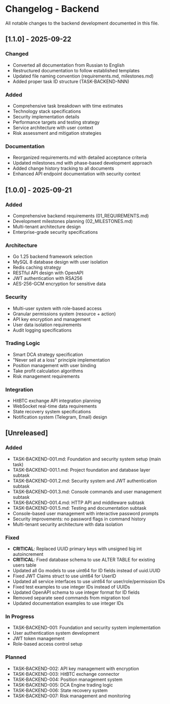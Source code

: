 # Changelog - Backend

All notable changes to the backend development documented in this file.

## [1.1.0] - 2025-09-22

### Changed
- Converted all documentation from Russian to English
- Restructured documentation to follow established templates
- Updated file naming convention (requirements.md, milestones.md)
- Added proper task ID structure (TASK-BACKEND-NNN)

### Added
- Comprehensive task breakdown with time estimates
- Technology stack specifications
- Security implementation details
- Performance targets and testing strategy
- Service architecture with user context
- Risk assessment and mitigation strategies

### Documentation
- Reorganized requirements.md with detailed acceptance criteria
- Updated milestones.md with phase-based development approach
- Added change history tracking to all documents
- Enhanced API endpoint documentation with security context

## [1.0.0] - 2025-09-21

### Added
- Comprehensive backend requirements (01_REQUIREMENTS.md)
- Development milestones planning (02_MILESTONES.md)
- Multi-tenant architecture design
- Enterprise-grade security specifications

### Architecture
- Go 1.25 backend framework selection
- MySQL 8 database design with user isolation
- Redis caching strategy
- RESTful API design with OpenAPI
- JWT authentication with RSA256
- AES-256-GCM encryption for sensitive data

### Security
- Multi-user system with role-based access
- Granular permissions system (resource + action)
- API key encryption and management
- User data isolation requirements
- Audit logging specifications

### Trading Logic
- Smart DCA strategy specification
- "Never sell at a loss" principle implementation
- Position management with user binding
- Take profit calculation algorithms
- Risk management requirements

### Integration
- HitBTC exchange API integration planning
- WebSocket real-time data requirements
- State recovery system specifications
- Notification system (Telegram, Email) design

## [Unreleased]

### Added
- TASK-BACKEND-001.md: Foundation and security system setup (main task)
- TASK-BACKEND-001.1.md: Project foundation and database layer subtask
- TASK-BACKEND-001.2.md: Security system and JWT authentication subtask
- TASK-BACKEND-001.3.md: Console commands and user management subtask
- TASK-BACKEND-001.4.md: HTTP API and middleware subtask
- TASK-BACKEND-001.5.md: Testing and documentation subtask
- Console-based user management with interactive password prompts
- Security improvements: no password flags in command history
- Multi-tenant security architecture with data isolation

### Fixed
- **CRITICAL**: Replaced UUID primary keys with unsigned big int autoincrement
- **CRITICAL**: Fixed database schema to use ALTER TABLE for existing users table
- Updated all Go models to use uint64 for ID fields instead of uuid.UUID
- Fixed JWT Claims struct to use uint64 for UserID
- Updated all service interfaces to use uint64 for user/role/permission IDs
- Fixed test examples to use integer IDs instead of UUIDs
- Updated OpenAPI schema to use integer format for ID fields
- Removed separate seed commands from migration tool
- Updated documentation examples to use integer IDs

### In Progress
- TASK-BACKEND-001: Foundation and security system implementation
- User authentication system development
- JWT token management
- Role-based access control setup

### Planned
- TASK-BACKEND-002: API key management with encryption
- TASK-BACKEND-003: HitBTC exchange connector
- TASK-BACKEND-004: Position management system
- TASK-BACKEND-005: DCA Engine trading logic
- TASK-BACKEND-006: State recovery system
- TASK-BACKEND-007: Risk management and monitoring
